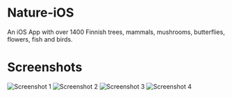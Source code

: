 # Nature-iOS

An iOS App with over 1400 Finnish trees, mammals, mushrooms, butterflies, flowers, fish and birds.

# Screenshots
![Screenshot 1](https://oliver.kulpakko.com/static/nature/screenshots-github/iphonexsmax-1.png "Screenshot 1")
![Screenshot 2](https://oliver.kulpakko.com/static/nature/screenshots-github/iphonexsmax-2.png "Screenshot 2")
![Screenshot 3](https://oliver.kulpakko.com/static/nature/screenshots-github/iphonexsmax-3.png "Screenshot 3")
![Screenshot 4](https://oliver.kulpakko.com/static/nature/screenshots-github/iphonexsmax-4.png "Screenshot 4")
